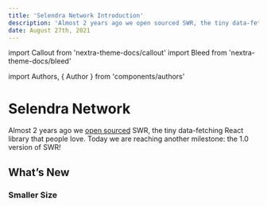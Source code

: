 ```yaml
---
title: 'Selendra Network Introduction'
description: 'Almost 2 years ago we open sourced SWR, the tiny data-fetching React library that people love. Today we are reaching another milestone: the 1.0 version of SWR.'
date: August 27th, 2021
---
```


import Callout from 'nextra-theme-docs/callout'
import Bleed from 'nextra-theme-docs/bleed'

import Authors, { Author } from 'components/authors'

# Selendra Network

<Authors date="August 27th, 2021">
  <Author name="Rithy Thul" link="https://github.com/rithythul" />
  <Author name="Nath Lay" link="https://github.com/selendra" />
</Authors>

Almost 2 years ago we [open sourced](https://github.com/vercel/status/1188911002626097157) SWR, the tiny data-fetching React library that people love. Today we are reaching another milestone: the 1.0 version of SWR!

## What’s New

### Smaller Size

